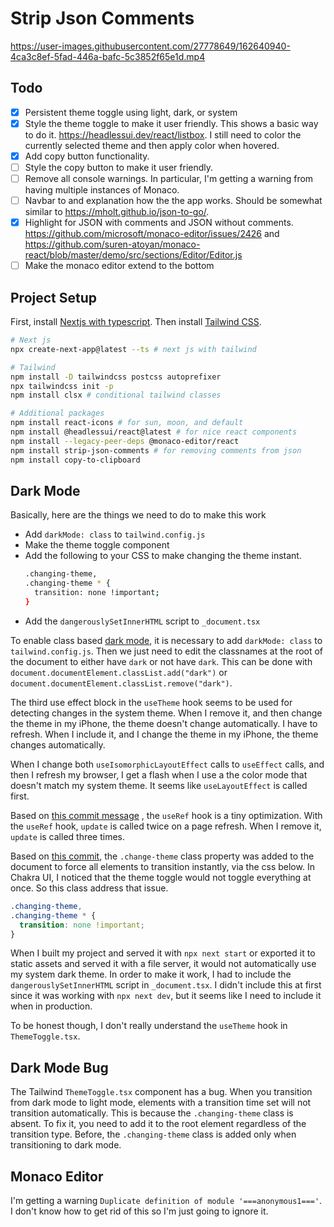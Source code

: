 # Strip Json Comments

https://user-images.githubusercontent.com/27778649/162640940-4ca3c8ef-5fad-446a-bafc-5c3852f65e1d.mp4

## Todo

- [x] Persistent theme toggle using light, dark, or system
- [x] Style the theme toggle to make it user friendly. This shows a basic way to do it. https://headlessui.dev/react/listbox. I still need to color the currently selected theme and then apply color when hovered.
- [x] Add copy button functionality.
- [ ] Style the copy button to make it user friendly.
- [ ] Remove all console warnings. In particular, I'm getting a warning from having multiple instances of Monaco.
- [ ] Navbar to and explanation how the the app works.
      Should be somewhat similar to https://mholt.github.io/json-to-go/.
- [x] Highlight for JSON with comments and JSON without comments. https://github.com/microsoft/monaco-editor/issues/2426 and https://github.com/suren-atoyan/monaco-react/blob/master/demo/src/sections/Editor/Editor.js
- [ ] Make the monaco editor extend to the bottom

## Project Setup

First, install [Nextjs with typescript](https://nextjs.org/docs/basic-features/typescript).
Then install [Tailwind CSS](https://tailwindcss.com/docs/guides/nextjs).

```bash
# Next js
npx create-next-app@latest --ts # next js with tailwind

# Tailwind
npm install -D tailwindcss postcss autoprefixer
npx tailwindcss init -p
npm install clsx # conditional tailwind classes

# Additional packages
npm install react-icons # for sun, moon, and default
npm install @headlessui/react@latest # for nice react components
npm install --legacy-peer-deps @monaco-editor/react
npm install strip-json-comments # for removing comments from json
npm install copy-to-clipboard
```

## Dark Mode

Basically, here are the things we need to do to make this work

- Add `darkMode: class` to `tailwind.config.js`
- Make the theme toggle component
- Add the following to your CSS to make changing the theme instant.
  ```bash
  .changing-theme,
  .changing-theme * {
    transition: none !important;
  }
  ```
- Add the `dangerouslySetInnerHTML` script to `_document.tsx`

To enable class based [dark mode](https://javascript.plainenglish.io/how-to-create-light-and-dark-mode-toggle-in-next-js-with-tailwind-61e67518fd2d), it is necessary to add `darkMode: class`
to `tailwind.config.js`.
Then we just need to edit the classnames at the root of the document to either have `dark` or not have `dark`.
This can be done with
`document.documentElement.classList.add("dark")` or `document.documentElement.classList.remove("dark")`.

The third use effect block in the `useTheme` hook seems to be used for detecting changes in the system theme.
When I remove it, and then change the theme in my iPhone, the theme doesn't change automatically.
I have to refresh.
When I include it, and I change the theme in my iPhone, the theme changes automatically.

When I change both `useIsomorphicLayoutEffect` calls to `useEffect` calls,
and then I refresh my browser, I get a flash when I use a the color mode that doesn't match my system theme.
It seems like `useLayoutEffect` is called first.

Based on [this commit message](https://github.com/tailwindlabs/tailwindcss.com/commit/17a1257b92885c7793eea99b829be8ab5b3fb686)
, the `useRef` hook is a tiny optimization.
With the `useRef` hook, `update` is called twice on a page refresh.
When I remove it, `update` is called three times.

Based on [this commit](https://github.com/tailwindlabs/tailwindcss.com/commit/8b359ade3d87e2f0d840523a3204169af2788644),
the `.change-theme` class property was added to the document to force
all elements to transition instantly, via the css below.
In Chakra UI, I noticed that the theme toggle would not toggle everything at once.
So this class address that issue.

```css
.changing-theme,
.changing-theme * {
  transition: none !important;
}
```

When I built my project and served it with `npx next start` or exported it to static assets and served it with a file server, it would not automatically use
my system dark theme.
In order to make it work, I had to include the `dangerouslySetInnerHTML` script
in `_document.tsx`.
I didn't include this at first since it was working with `npx next dev`,
but it seems like I need to include it when in production.

To be honest though, I don't really understand the `useTheme` hook in `ThemeToggle.tsx`.

## Dark Mode Bug

The Tailwind `ThemeToggle.tsx` component has a bug.
When you transition from dark mode to light mode,
elements with a transition time set will not transition automatically.
This is because the `.changing-theme` class is absent.
To fix it, you need to add it to the root element regardless of the transition type.
Before, the `.changing-theme` class is added only when transitioning to dark mode.

## Monaco Editor

I'm getting a warning `Duplicate definition of module '===anonymous1==='`.
I don't know how to get rid of this so I'm just going to ignore it.
